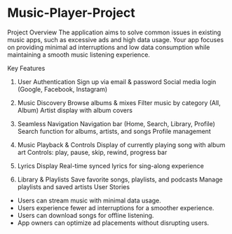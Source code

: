 # Music-Player-Project
Project Overview
The application aims to solve common issues in existing music apps, such as excessive ads and high data usage. Your app focuses on providing minimal ad interruptions and low data consumption while maintaining a smooth music listening experience.

Key Features
1. User Authentication
Sign up via email & password
Social media login (Google, Facebook, Instagram)

2. Music Discovery
Browse albums & mixes
Filter music by category (All, Album)
Artist display with album covers

3. Seamless Navigation
Navigation bar (Home, Search, Library, Profile)
Search function for albums, artists, and songs
Profile management

4. Music Playback & Controls
Display of currently playing song with album art
Controls: play, pause, skip, rewind, progress bar

5. Lyrics Display
Real-time synced lyrics for sing-along experience

6. Library & Playlists
Save favorite songs, playlists, and podcasts
Manage playlists and saved artists
User Stories
- Users can stream music with minimal data usage.
- Users experience fewer ad interruptions for a smoother experience.
- Users can download songs for offline listening.
- App owners can optimize ad placements without disrupting users.
